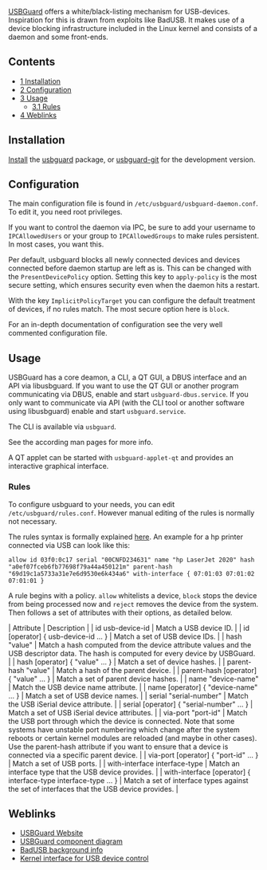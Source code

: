 [USBGuard](https://github.com/dkopecek/usbguard) offers a white/black-listing mechanism for USB-devices. Inspiration for this is drawn from exploits like BadUSB. It makes use of a device blocking infrastructure included in the Linux kernel and consists of a daemon and some front-ends.

## Contents

*   [1 Installation](#Installation)
*   [2 Configuration](#Configuration)
*   [3 Usage](#Usage)
    *   [3.1 Rules](#Rules)
*   [4 Weblinks](#Weblinks)

## Installation

[Install](/index.php/Install "Install") the [usbguard](https://aur.archlinux.org/packages/usbguard/) package, or [usbguard-git](https://aur.archlinux.org/packages/usbguard-git/) for the development version.

## Configuration

The main configuration file is found in `/etc/usbguard/usbguard-daemon.conf`. To edit it, you need root privileges.

If you want to control the daemon via IPC, be sure to add your username to `IPCAllowedUsers` or your group to `IPCAllowedGroups` to make rules persistent. In most cases, you want this.

Per default, usbguard blocks all newly connected devices and devices connected before daemon startup are left as is. This can be changed with the `PresentDevicePolicy` option. Setting this key to `apply-policy` is the most secure setting, which ensures security even when the daemon hits a restart.

With the key `ImplicitPolicyTarget` you can configure the default treatment of devices, if no rules match. The most secure option here is `block`.

For an in-depth documentation of configuration see the very well commented configuration file.

## Usage

USBGuard has a core deamon, a CLI, a QT GUI, a DBUS interface and an API via libusbguard. If you want to use the QT GUI or another program communicating via DBUS, enable and start `usbguard-dbus.service`. If you only want to communicate via API (with the CLI tool or another software using libusbguard) enable and start `usbguard.service`.

The CLI is available via `usbguard`.

See the according man pages for more info.

A QT applet can be started with `usbguard-applet-qt` and provides an interactive graphical interface.

### Rules

To configure usbguard to your needs, you can edit `/etc/usbguard/rules.conf`. However manual editing of the rules is normally not necessary.

The rules syntax is formally explained [here](https://github.com/dkopecek/usbguard#rule-language). An example for a hp printer connected via USB can look like this:

`allow id 03f0:0c17 serial "00CNFD234631" name "hp LaserJet 2020" hash "a0ef07fceb6fb77698f79a44a450121m" parent-hash "69d19c1a5733a31e7e6d9530e6k434a6" with-interface { 07:01:03 07:01:02 07:01:01 }`

A rule begins with a policy. `allow` whitelists a device, `block` stops the device from being processed now and `reject` removes the device from the system. Then follows a set of attributes with their options, as detailed below.

| Attribute | Description |
| id usb-device-id | Match a USB device ID. |
| id [operator] { usb-device-id ... } | Match a set of USB device IDs. |
| hash "value" | Match a hash computed from the device attribute values and the USB descriptor data. The hash is computed for every device by USBGuard. |
| hash [operator] { "value" ... } | Match a set of device hashes. |
| parent-hash "value" | Match a hash of the parent device. |
| parent-hash [operator] { "value" ... } | Match a set of parent device hashes. |
| name "device-name" | Match the USB device name attribute. |
| name [operator] { "device-name" ... } | Match a set of USB device names. |
| serial "serial-number" | Match the USB iSerial device attribute. |
| serial [operator] { "serial-number" ... } | Match a set of USB iSerial device attributes. |
| via-port "port-id" | Match the USB port through which the device is connected. Note that some systems have unstable port numbering which change after the system reboots or certain kernel modules are reloaded (and maybe in other cases). Use the parent-hash attribute if you want to ensure that a device is connected via a specific parent device. |
| via-port [operator] { "port-id" ... } | Match a set of USB ports. |
| with-interface interface-type | Match an interface type that the USB device provides. |
| with-interface [operator] { interface-type interface-type ... } | Match a set of interface types against the set of interfaces that the USB device provides. |

## Weblinks

*   [USBGuard Website](https://github.com/dkopecek/usbguard/)
*   [USBGuard component diagram](https://raw.githubusercontent.com/dkopecek/usbguard/master/doc/usbguard-component-diagram.png)
*   [BadUSB background info](https://srlabs.de/bites/usb-peripherals-turn/)
*   [Kernel interface for USB device control](https://www.kernel.org/doc/Documentation/usb/authorization.txt)